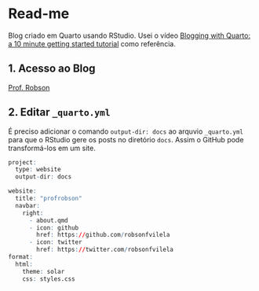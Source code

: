 # Read-me

Blog criado em Quarto usando RStudio. Usei o vídeo [Blogging with Quarto: a 10 minute getting started tutorial](https://www.youtube.com/watch?v=YoKjBcuUP0s) como referência.

## 1. Acesso ao Blog

[Prof. Robson](https://robsonfvilela.github.io/profrobson/)

## 2. Editar `_quarto.yml`

É preciso adicionar o comando `output-dir: docs` ao arquvio `_quarto.yml` para que o RStudio gere os posts no diretório `docs`. Assim o GitHub pode transformá-los em um site.

``` r
project:
  type: website
  output-dir: docs

website:
  title: "profrobson"
  navbar:
    right:
      - about.qmd
      - icon: github
        href: https://github.com/robsonfvilela
      - icon: twitter
        href: https://twitter.com/robsonfvilela
format:
  html:
    theme: solar
    css: styles.css
```
